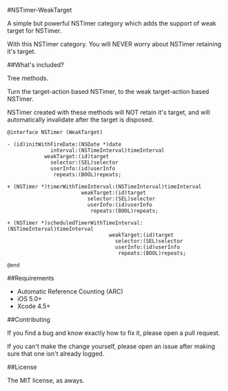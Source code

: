 #NSTimer-WeakTarget

A simple but powerful NSTimer category which adds the support of weak target for NSTimer.

With this NSTimer category. You will NEVER worry about NSTimer retaining it's target.

##What's included?

Tree methods.

Turn the target-action based NSTimer, to the weak target-action based NSTimer.

NSTimer created with these methods will NOT retain it's target, and will automatically invalidate after the target is disposed.

```
@interface NSTimer (WeakTarget)

- (id)initWithFireDate:(NSDate *)date
              interval:(NSTimeInterval)timeInterval
            weakTarget:(id)target
              selector:(SEL)selector
              userInfo:(id)userInfo
               repeats:(BOOL)repeats;

+ (NSTimer *)timerWithTimeInterval:(NSTimeInterval)timeInterval
                        weakTarget:(id)target
                          selector:(SEL)selector
                          userInfo:(id)userInfo
                           repeats:(BOOL)repeats;

+ (NSTimer *)scheduledTimerWithTimeInterval:(NSTimeInterval)timeInterval
                                 weakTarget:(id)target
                                   selector:(SEL)selector
                                   userInfo:(id)userInfo
                                    repeats:(BOOL)repeats;

@end
```
##Requirements

- Automatic Reference Counting (ARC)
- iOS 5.0+
- Xcode 4.5+

##Contributing

If you find a bug and know exactly how to fix it, please open a pull request.

If you can't make the change yourself, please open an issue after making sure that one isn't already logged.

##License

The MIT license, as aways.
